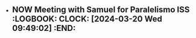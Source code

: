 - NOW Meeting with Samuel for Paralelismo ISS
  :LOGBOOK:
  CLOCK: [2024-03-20 Wed 09:49:02]
  :END:
	-